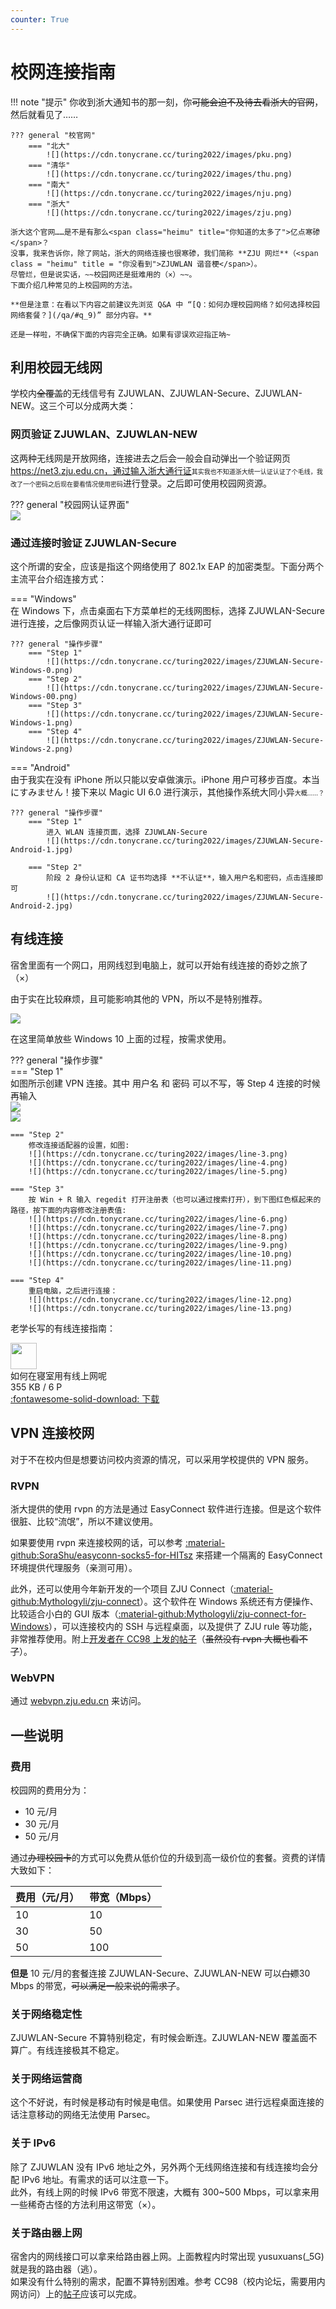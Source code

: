 ```yaml
---
counter: True
---
```


# 校网连接指南

!!! note "提示"
    你收到浙大通知书的那一刻，你<del>可能会迫不及待去看浙大的官网</del>，然后就看见了……
    
    ??? general "校官网"
        === "北大"
            ![](https://cdn.tonycrane.cc/turing2022/images/pku.png)
        === "清华"
            ![](https://cdn.tonycrane.cc/turing2022/images/thu.png)
        === "南大"
            ![](https://cdn.tonycrane.cc/turing2022/images/nju.png)
        === "浙大"
            ![](https://cdn.tonycrane.cc/turing2022/images/zju.png)

    浙大这个官网……是不是有那么<span class="heimu" title="你知道的太多了">亿点寒碜</span>？  
    没事，我来告诉你，除了网站，浙大的网络连接也很寒碜，我们简称 **ZJU 网烂**（<span class = "heimu" title = "你没看到">ZJUWLAN 谐音梗</span>）。  
    尽管烂，但是说实话，~~校园网还是挺难用的（×）~~。
    下面介绍几种常见的上校园网的方法。  

    **但是注意：在看以下内容之前建议先浏览 Q&A 中 “[Q：如何办理校园网络？如何选择校园网络套餐？](/qa/#q_9)” 部分内容。**  
    
    还是一样啦，不确保下面的内容完全正确。如果有谬误欢迎指正呐~

## 利用校园无线网

学校内<del>全覆盖</del>的无线信号有 ZJUWLAN、ZJUWLAN-Secure、ZJUWLAN-NEW。这三个可以分成两大类：

### 网页验证 ZJUWLAN、ZJUWLAN-NEW

这两种无线网是开放网络，连接进去之后会一般会自动弹出一个验证网页 https://net3.zju.edu.cn，通过输入浙大通行证<font class="heimu" title="饱受其苦" size=1>其实我也不知道浙大统一认证认证了个毛线，我改了一个密码之后现在要看情况使用密码</font>进行登录。之后即可使用校园网资源。

??? general "校园网认证界面"  
    ![](https://cdn.tonycrane.cc/turing2022/images/net3_zju.png)  

### 通过连接时验证 ZJUWLAN-Secure

这个所谓的安全，应该是指这个网络使用了 802.1x EAP 的加密类型。下面分两个主流平台介绍连接方式：

=== "Windows"  
    在 Windows 下，点击桌面右下方菜单栏的无线网图标，选择 ZJUWLAN-Secure 进行连接，之后像网页认证一样输入浙大通行证即可
    
    ??? general "操作步骤"  
        === "Step 1"  
            ![](https://cdn.tonycrane.cc/turing2022/images/ZJUWLAN-Secure-Windows-0.png)  
        === "Step 2"  
            ![](https://cdn.tonycrane.cc/turing2022/images/ZJUWLAN-Secure-Windows-00.png)  
        === "Step 3"  
            ![](https://cdn.tonycrane.cc/turing2022/images/ZJUWLAN-Secure-Windows-1.png)  
        === "Step 4"  
            ![](https://cdn.tonycrane.cc/turing2022/images/ZJUWLAN-Secure-Windows-2.png)  

=== "Android"  
    由于我实在没有 iPhone 所以只能以安卓做演示。iPhone 用户可移步百度。本当にすみません！接下来以 Magic UI 6.0 进行演示，其他操作系统大同小异<font class="heimu" title="大概……？" size=1>大概……？</font>

    ??? general "操作步骤"  
        === "Step 1"  
            进入 WLAN 连接页面，选择 ZJUWLAN-Secure  
            ![](https://cdn.tonycrane.cc/turing2022/images/ZJUWLAN-Secure-Android-1.jpg)  

        === "Step 2"  
            阶段 2 身份认证和 CA 证书均选择 **不认证**，输入用户名和密码，点击连接即可  
            ![](https://cdn.tonycrane.cc/turing2022/images/ZJUWLAN-Secure-Android-2.jpg)  

## 有线连接  

宿舍里面有一个网口，用网线怼到电脑上，就可以开始有线连接的奇妙之旅了（×）

由于实在比较麻烦，且可能影响其他的 VPN，所以不是特别推荐。

![](https://cdn.tonycrane.cc/turing2022/images/buyao.png)  

在这里简单放些 Windows 10 上面的过程，按需求使用。

??? general "操作步骤"  
    === "Step 1"  
        如图所示创建 VPN 连接。其中 用户名 和 密码 可以不写，等 Step 4 连接的时候再输入  
        ![](https://cdn.tonycrane.cc/turing2022/images/line-1.png)  
        ![](https://cdn.tonycrane.cc/turing2022/images/line-2.png)  

    === "Step 2"  
        修改连接适配器的设置，如图:  
        ![](https://cdn.tonycrane.cc/turing2022/images/line-3.png)  
        ![](https://cdn.tonycrane.cc/turing2022/images/line-4.png)  
        ![](https://cdn.tonycrane.cc/turing2022/images/line-5.png)  

    === "Step 3"  
        按 Win + R 输入 regedit 打开注册表（也可以通过搜索打开），到下图红色框起来的路径，按下面的内容修改注册表值:  
        ![](https://cdn.tonycrane.cc/turing2022/images/line-6.png)  
        ![](https://cdn.tonycrane.cc/turing2022/images/line-7.png)  
        ![](https://cdn.tonycrane.cc/turing2022/images/line-8.png)  
        ![](https://cdn.tonycrane.cc/turing2022/images/line-9.png)  
        ![](https://cdn.tonycrane.cc/turing2022/images/line-10.png)  
        ![](https://cdn.tonycrane.cc/turing2022/images/line-11.png)  

    === "Step 4"  
        重启电脑，之后进行连接：  
        ![](https://cdn.tonycrane.cc/turing2022/images/line-12.png)  
        ![](https://cdn.tonycrane.cc/turing2022/images/line-13.png)  
    
老学长写的有线连接指南：

<div class="card file-block" markdown="1">
<div class="file-icon"><img src="https://cdn.tonycrane.cc/turing2022/images/pdf.svg" style="height: 3em;"></div>
<div class="file-body">
<div class="file-title">如何在寝室用有线上网呢</div>
<div class="file-meta">355 KB / 6 P</div>
</div>
<a class="down-button" target="_blank" href="https://cdn.tonycrane.cc/turing2022/files/%E5%A6%82%E4%BD%95%E5%9C%A8%E5%AF%9D%E5%AE%A4%E7%94%A8%E6%9C%89%E7%BA%BF%E4%B8%8A%E7%BD%91%E5%91%A2.pdf" markdown="1">:fontawesome-solid-download: 下载</a>
</div>


## VPN 连接校网  

对于不在校内但是想要访问校内资源的情况，可以采用学校提供的 VPN 服务。

### RVPN  

浙大提供的使用 rvpn 的方法是通过 EasyConnect 软件进行连接。但是这个软件很脏、比较“流氓”，所以不建议使用。

如果要使用 rvpn 来连接校网的话，可以参考 [:material-github:SoraShu/easyconn-socks5-for-HITsz](https://github.com/SoraShu/easyconn-socks5-for-HITsz) 来搭建一个隔离的 EasyConnect 环境提供代理服务（亲测可用）。

此外，还可以使用今年新开发的一个项目 ZJU Connect（[:material-github:Mythologyli/zju-connect](https://github.com/Mythologyli/zju-connect)）。这个软件在 Windows 系统还有方便操作、比较适合小白的 GUI 版本（[:material-github:Mythologyli/zju-connect-for-Windows](https://github.com/Mythologyli/zju-connect-for-Windows)），可以连接校内的 SSH 与远程桌面，以及提供了 ZJU rule 等功能，非常推荐使用。附上[开发者在 CC98 上发的帖子](https://www.cc98.org/topic/5521873)（~~虽然没有 rvpn 大概也看不了~~）。

### WebVPN  

通过 [webvpn.zju.edu.cn](https://webvpn.zju.edu.cn) 来访问。

## 一些说明  

### 费用  

校园网的费用分为：

- 10 元/月
- 30 元/月
- 50 元/月

通过<del>办理校园卡</del>的方式可以免费从低价位的升级到高一级价位的套餐。资费的详情大致如下：  

|费用（元/月）|带宽（Mbps）|
|----|----|
|10|10|
|30|50|
|50|100|

<b>但是</b> 10 元/月的套餐连接 ZJUWLAN-Secure、ZJUWLAN-NEW 可以<del>白嫖</del>30 Mbps 的带宽，~~可以满足一般来说的需求了~~。   

### 关于网络稳定性  

ZJUWLAN-Secure 不算特别稳定，有时候会断连。ZJUWLAN-NEW 覆盖面不算广。有线连接极其不稳定。  

### 关于网络运营商  

这个不好说，有时候是移动有时候是电信。如果使用 Parsec 进行远程桌面连接的话注意移动的网络无法使用 Parsec。  

### 关于 IPv6  

除了 ZJUWLAN 没有 IPv6 地址之外，另外两个无线网络连接和有线连接均会分配 IPv6 地址。有需求的话可以注意一下。  
此外，有线上网的时候 IPv6 带宽不限速，大概有 300~500 Mbps，可以拿来用一些稀奇古怪的方法利用这带宽（×）。  

### 关于路由器上网  

宿舍内的网线接口可以拿来给路由器上网。上面教程内时常出现 yusuxuans(_5G) 就是我的路由器（逃）。  
如果没有什么特别的需求，配置不算特别困难。参考 CC98（校内论坛，需要用内网访问）上的[帖子](https://www.cc98.org/topic/5213173)应该可以完成。